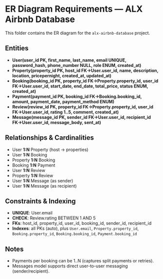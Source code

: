 # ER Diagram Requirements — ALX Airbnb Database

This folder contains the ER diagram for the `alx-airbnb-database` project.

## Entities
- **User(user_id PK, first_name, last_name, email UNIQUE, password_hash, phone_number NULL, role ENUM, created_at)**
- **Property(property_id PK, host_id FK→User.user_id, name, description, location, pricepernight, created_at, updated_at)**
- **Booking(booking_id PK, property_id FK→Property.property_id, user_id FK→User.user_id, start_date, end_date, total_price, status ENUM, created_at)**
- **Payment(payment_id PK, booking_id FK→Booking.booking_id, amount, payment_date, payment_method ENUM)**
- **Review(review_id PK, property_id FK→Property.property_id, user_id FK→User.user_id, rating 1..5, comment, created_at)**
- **Message(message_id PK, sender_id FK→User.user_id, recipient_id FK→User.user_id, message_body, sent_at)**

## Relationships & Cardinalities
- User **1:N** Property (host → properties)  
- User **1:N** Booking  
- Property **1:N** Booking  
- Booking **1:N** Payment  
- User **1:N** Review  
- Property **1:N** Review  
- User **1:N** Message (as sender)  
- User **1:N** Message (as recipient)

## Constraints & Indexing
- **UNIQUE**: User.email  
- **CHECK**: Review.rating BETWEEN 1 AND 5  
- **FKs**: host_id, property_id, user_id, booking_id, sender_id, recipient_id  
- **Indexes**: all PKs (auto), plus `User.email`, `Property.property_id`, `Booking.property_id`, `Booking.booking_id`, `Payment.booking_id`


## Notes
- Payments per booking can be 1..N (captures split payments or retries).
- Messages model supports direct user-to-user messaging (sender/recipient).
